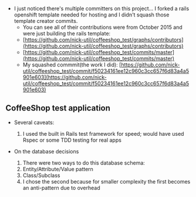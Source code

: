 * I just noticed  there's multiple committers on this project... I forked a rails openshift template needed for hosting and I didn't squash those template creator commits.
   * You can see all of their contributions were from October 2015 and were just building the rails template:
   * [https://github.com/nick-util/coffeeshop_test/graphs/contributors](https://github.com/nick-util/coffeeshop_test/graphs/contributors)
   * [https://github.com/nick-util/coffeeshop_test/commits/master](https://github.com/nick-util/coffeeshop_test/commits/master)
   * My squashed commmit(the work I did): [https://github.com/nick-util/coffeeshop_test/commit/f50234161ee12c960c3cc657f6d83a4a5901e603](https://github.com/nick-util/coffeeshop_test/commit/f50234161ee12c960c3cc657f6d83a4a5901e603)


## CoffeeShop test application

* Several caveats:
  1. I used the built in Rails test framework for speed; would have used Rspec or some TDD testing for real apps

* On the database decisions
  1. There were two ways to do this database schema:
    1. Entity/Attribute/Value pattern
    2. Class/Subclass
  2. I chose the second because for smaller complexity the first becomes an anti-pattern due to overhead

